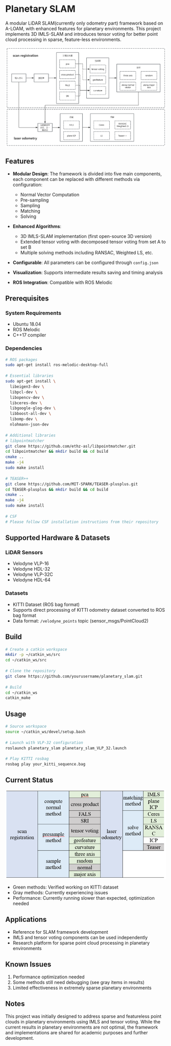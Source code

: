 # Planetary SLAM

A modular LiDAR SLAM(currently only odometry part) framework based on A-LOAM, with enhanced features for planetary environments. This project implements 3D IMLS-SLAM and introduces tensor voting for better point cloud processing in sparse, feature-less environments.

![Framework](framework.png)

## Features

- **Modular Design**: The framework is divided into five main components, each component can be replaced with different methods via configuration:
  - Normal Vector Computation
  - Pre-sampling
  - Sampling
  - Matching
  - Solving

- **Enhanced Algorithms**:
  - 3D IMLS-SLAM implementation (first open-source 3D version)
  - Extended tensor voting with decomposed tensor voting from set A to set B
  - Multiple solving methods including RANSAC, Weighted LS, etc.

- **Configurable**: All parameters can be configured through `config.json`
- **Visualization**: Supports intermediate results saving and timing analysis
- **ROS Integration**: Compatible with ROS Melodic

## Prerequisites

### System Requirements
- Ubuntu 18.04
- ROS Melodic
- C++17 compiler

### Dependencies
```bash
# ROS packages
sudo apt-get install ros-melodic-desktop-full

# Essential libraries
sudo apt-get install \
  libeigen3-dev \
  libpcl-dev \
  libopencv-dev \
  libceres-dev \
  libgoogle-glog-dev \
  libboost-all-dev \
  libomp-dev \
  nlohmann-json-dev

# Additional libraries
# libpointmatcher
git clone https://github.com/ethz-asl/libpointmatcher.git
cd libpointmatcher && mkdir build && cd build
cmake ..
make -j4
sudo make install

# TEASER++
git clone https://github.com/MIT-SPARK/TEASER-plusplus.git
cd TEASER-plusplus && mkdir build && cd build
cmake ..
make -j4
sudo make install

# CSF
# Please follow CSF installation instructions from their repository
```

## Supported Hardware & Datasets

### LiDAR Sensors
- Velodyne VLP-16
- Velodyne HDL-32
- Velodyne VLP-32C
- Velodyne HDL-64

### Datasets
- KITTI Dataset (ROS bag format)
- Supports direct processing of KITTI odometry dataset converted to ROS bag format
- Data format: `/velodyne_points` topic (sensor_msgs/PointCloud2)

## Build

```bash
# Create a catkin workspace
mkdir -p ~/catkin_ws/src
cd ~/catkin_ws/src

# Clone the repository
git clone https://github.com/yourusername/planetary_slam.git

# Build
cd ~/catkin_ws
catkin_make
```

## Usage

```bash
# Source workspace
source ~/catkin_ws/devel/setup.bash

# Launch with VLP-32 configuration
roslaunch planetary_slam planetary_slam_VLP_32.launch

# Play KITTI rosbag
rosbag play your_kitti_sequence.bag
```

## Current Status

![Results](results.png)

- Green methods: Verified working on KITTI dataset
- Gray methods: Currently experiencing issues
- Performance: Currently running slower than expected, optimization needed

## Applications

- Reference for SLAM framework development
- IMLS and tensor voting components can be used independently
- Research platform for sparse point cloud processing in planetary environments

## Known Issues

1. Performance optimization needed
2. Some methods still need debugging (see gray items in results)
3. Limited effectiveness in extremely sparse planetary environments

## Notes

This project was initially designed to address sparse and featureless point clouds in planetary environments using IMLS and tensor voting. While the current results in planetary environments are not optimal, the framework and implementations are shared for academic purposes and further development.
